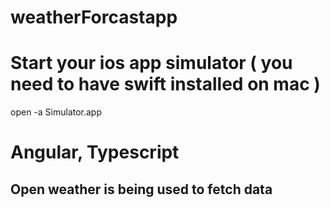 # weatherForcastapp

# Start your ios app simulator ( you need to have swift installed on mac )

open -a Simulator.app

# Angular, Typescript 

## Open weather is being used to fetch data 
